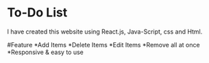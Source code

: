 # To-Do List
I have created this website using React.js, Java-Script, css and Html.

#Feature
*Add Items
*Delete Items
*Edit Items
*Remove all at once
*Responsive & easy to use
